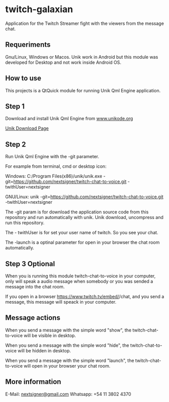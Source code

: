 # twitch-galaxian

Application for the Twitch Streamer fight with the viewers from 
the message chat.

## Requeriments

Gnu/Linux, Windows or Macos. Unik work in Android but this module was developed for Desktop and not work inside Android OS.

## How to use

This projects is a QtQuick module for running Unik Qml Engine application.

## Step 1

Download and install Unik Qml Engine from www.unikode.org

[Unik Download Page](http://www.unikode.org/p/download.html)

## Step 2

Run Unik Qml Engine with the -git parameter.

For example from terminal, cmd or desktop icon:

Windows: C:/Program Files(x86)/unik/unik.exe -git=https://github.com/nextsigner/twitch-chat-to-voice.git -twithUser=nextsigner

GNU/Linux: unik -git=https://github.com/nextsigner/twitch-chat-to-voice.git -twithUser=nextsigner

The -git param is for download the application source code from this repository and run automatically with unik. Unik download, uncompress and run this repository.

The - twithUser is for set your user name of twitch. So you see your chat.

The -launch is a optinal parameter for open in your browser the chat room automatically.

## Step 3 Optional

When you is running this module twitch-chat-to-voice in your computer, only will speak a audio message when somebody or you was sended a message into the chat room.

If you open in a browser https://www.twitch.tv/embed/<twitch user id>/chat, and you send a message, this message will speack in your computer.

## Message actions

When you send a message with the simple word "show", the twitch-chat-to-voice will be visible in desktop.

When you send a message with the simple word "hide", the twitch-chat-to-voice will be hidden in desktop.

When you send a message with the simple word "launch", the twitch-chat-to-voice will open in your browser your chat room.


## More information

E-Mail: nextsigner@gmail.com
Whatsapp: +54 11 3802 4370

